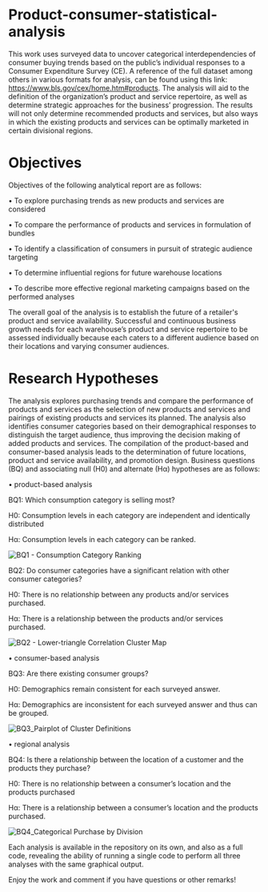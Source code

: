 # Product-consumer-statistical-analysis
This work uses surveyed data to uncover categorical interdependencies of consumer buying trends based on the public’s individual responses to a Consumer Expenditure Survey (CE). A reference of the full dataset among others in various formats for analysis, can be found using this link: https://www.bls.gov/cex/home.htm#products. The analysis will aid to the definition of the organization’s product and service repertoire, as well as determine strategic approaches for the business’ progression. The results will not only determine recommended products and services, but also ways in which the existing products and services can be optimally marketed in certain divisional regions.

# Objectives

Objectives of the following analytical report are as follows:

•	To explore purchasing trends as new products and services are considered

•	To compare the performance of products and services in formulation of bundles 

•	To identify a classification of consumers in pursuit of strategic audience targeting

•	To determine influential regions for future warehouse locations

•	To describe more effective regional marketing campaigns based on the performed analyses 

The overall goal of the analysis is to establish the future of a retailer's product and service availability. Successful and continuous business growth needs for each warehouse’s product and service repertoire to be assessed individually because each caters to a different audience based on their locations and varying consumer audiences. 

# Research Hypotheses
The analysis explores purchasing trends and compare the performance of products and services as the selection of new products and services and pairings of existing products and services its planned. The analysis also identifies consumer categories based on their demographical responses to distinguish the target audience, thus improving the decision making of added products and services. The compilation of the product-based and consumer-based analysis leads to the determination of future locations, product and service availability, and promotion design. Business questions (BQ) and associating null (H0) and alternate (Hα) hypotheses are as follows:
  
• product-based analysis

BQ1: Which consumption category is selling most?

H0: Consumption levels in each category are independent and identically distributed

Hα: Consumption levels in each category can be ranked.
 
![BQ1 - Consumption Category Ranking](https://user-images.githubusercontent.com/93685952/140465853-e5e01ee0-f3d1-48ee-8e49-e978e77d5f64.png)

BQ2: Do consumer categories have a significant relation with other consumer categories?

H0: There is no relationship between any products and/or services purchased. 

Hα: There is a relationship between the products and/or services purchased. 

![BQ2 - Lower-triangle Correlation Cluster Map](https://user-images.githubusercontent.com/93685952/140465905-b03d33d8-31b9-4256-b065-87c8f7712b85.png)
  
• consumer-based analysis

BQ3: Are there existing consumer groups?

H0: Demographics remain consistent for each surveyed answer.

Hα: Demographics are inconsistent for each surveyed answer and thus can be grouped. 

![BQ3_Pairplot of Cluster Definitions](https://user-images.githubusercontent.com/93685952/140465946-91aa91b0-5b8e-4cf2-8d01-1c85e2f85ef3.png)

• regional analysis

BQ4: Is there a relationship between the location of a customer and the products they purchase?

H0: There is no relationship between a consumer’s location and the products purchased

Hα: There is a relationship between a consumer’s location and the products purchased.
  
![BQ4_Categorical Purchase by Division](https://user-images.githubusercontent.com/93685952/140465971-5428512c-5848-4f5b-a389-773a720d2419.png)

Each analysis is available in the repository on its own, and also as a full code, revealing the ability of running a single code to perform all three analyses with the same graphical output. 

Enjoy the work and comment if you have questions or other remarks!
